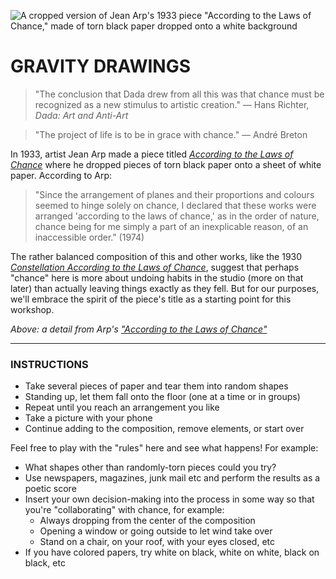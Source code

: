 ![A cropped version of Jean Arp's 1933 piece "According to the Laws of Chance," made of torn black paper dropped onto a white background](https://raw.githubusercontent.com/jeffThompson/ChanceAndRandomness-TransartInstitute/main/Images/ActivityHeaders/JeanArp_AccordingToTheLawsOfChance_1933-HEADER.jpg)

# GRAVITY DRAWINGS

> "The conclusion that Dada drew from all this was that chance must be recognized as a new stimulus to artistic creation." — Hans Richter, *Dada: Art and Anti-Art*  

> "The project of life is to be in grace with chance." — André Breton  

In 1933, artist Jean Arp made a piece titled [*According to the Laws of Chance*](https://www.tate.org.uk/art/artworks/arp-according-to-the-laws-of-chance-t05005) where he dropped pieces of torn black paper onto a sheet of white paper. According to Arp:

> "Since the arrangement of planes and their proportions and colours seemed to hinge solely on chance, I declared that these works were arranged 'according to the laws of chance,' as in the order of nature, chance being for me simply a part of an inexplicable reason, of an inaccessible order." (1974)

The rather balanced composition of this and other works, like the 1930 [*Constellation According to the Laws of Chance*](https://www.tate.org.uk/art/artworks/arp-constellation-according-to-the-laws-of-chance-t00242), suggest that perhaps "chance" here is more about undoing habits in the studio (more on that later) than actually leaving things exactly as they fell. But for our purposes, we'll embrace the spirit of the piece's title as a starting point for this workshop.

*Above: a detail from Arp's ["According to the Laws of Chance"](https://www.tate.org.uk/art/artworks/arp-according-to-the-laws-of-chance-t05005)*

***

### INSTRUCTIONS  
* Take several pieces of paper and tear them into random shapes  
* Standing up, let them fall onto the floor (one at a time or in groups)  
* Repeat until you reach an arrangement you like  
* Take a picture with your phone  
* Continue adding to the composition, remove elements, or start over  

Feel free to play with the "rules" here and see what happens! For example:

* What shapes other than randomly-torn pieces could you try?  
* Use newspapers, magazines, junk mail etc and perform the results as a poetic score  
* Insert your own decision-making into the process in some way so that you're "collaborating" with chance, for example:  
  * Always dropping from the center of the composition  
  * Opening a window or going outside to let wind take over  
  * Stand on a chair, on your roof, with your eyes closed, etc  
* If you have colored papers, try white on black, white on white, black on black, etc  

